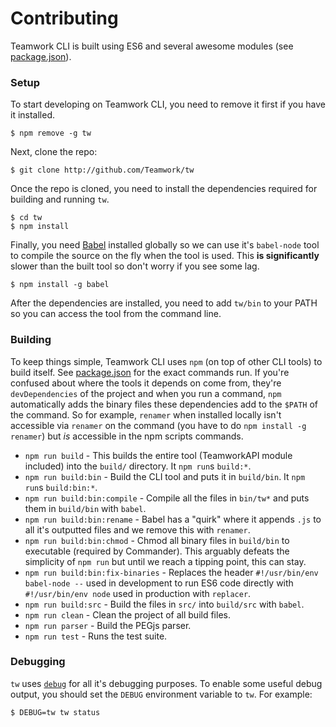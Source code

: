 # Contributing
Teamwork CLI is built using ES6 and several awesome modules (see [package.json][package]).

### Setup
To start developing on Teamwork CLI, you need to remove it first if you have it installed.

    $ npm remove -g tw

Next, clone the repo:

    $ git clone http://github.com/Teamwork/tw

Once the repo is cloned, you need to install the dependencies required for building and running `tw`.

    $ cd tw
    $ npm install

Finally, you need [Babel][babel] installed globally so we can use it's `babel-node` tool to compile the source on the fly when the tool is used. This **is significantly** slower than the built tool so don't worry if you see some lag.

    $ npm install -g babel

After the dependencies are installed, you need to add `tw/bin` to your PATH so you can access the tool from the command line.

### Building
To keep things simple, Teamwork CLI uses `npm` (on top of other CLI tools) to build itself. See [package.json][package] for the exact commands run. If you're confused about where the tools it depends on come from, they're `devDependencies` of the project and when you run a command, `npm` automatically adds the binary files these dependencies add to the `$PATH` of the command. So for example, `renamer` when installed locally isn't accessible via `renamer` on the command (you have to do `npm install -g renamer`) but *is* accessible in the npm scripts commands.

* `npm run build` - This builds the entire tool (TeamworkAPI module included) into the `build/` directory. It `npm run`s `build:*`.
* `npm run build:bin` - Build the CLI tool and puts it in `build/bin`. It `npm run`s `build:bin:*`.
* `npm run build:bin:compile` - Compile all the files in `bin/tw*` and puts them in `build/bin` with `babel`.
* `npm run build:bin:rename` - Babel has a "quirk" where it appends `.js` to all it's outputted files and we remove this with `renamer`.
* `npm run build:bin:chmod` - Chmod all binary files in `build/bin` to executable (required by Commander). This arguably defeats the simplicity of `npm run` but until we reach a tipping point, this can stay.
* `npm run build:bin:fix-binaries` - Replaces the header `#!/usr/bin/env babel-node --` used in development to run ES6 code directly with `#!/usr/bin/env node` used in production with `replacer`.
* `npm run build:src` - Build the files in `src/` into `build/src` with `babel`.
* `npm run clean` - Clean the project of all build files.
* `npm run parser` - Build the PEGjs parser.
* `npm run test` - Runs the test suite.

### Debugging
`tw` uses [`debug`][debug] for all it's debugging purposes. To enable some useful debug output, you should set the `DEBUG` environment variable to `tw`. For example:

    $ DEBUG=tw tw status


  [package]: package.json
  [debug]: https://github.com/visionmedia/debug
  [babel]: https://babeljs.io/